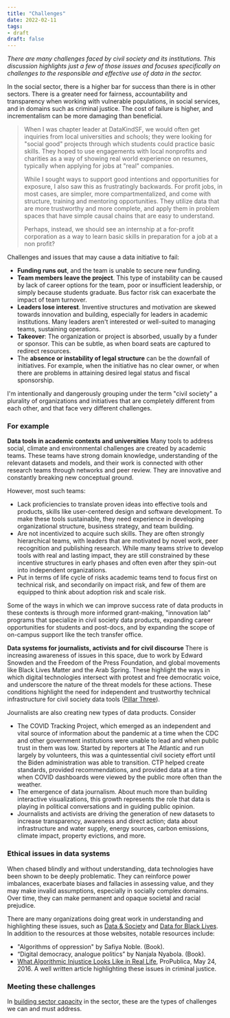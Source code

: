 ```yaml
---
title: "Challenges"
date: 2022-02-11
tags:
- draft
draft: false
---
```


*There are many challenges faced by civil society and its institutions. This discussion highlights just a few of those issues and focuses specifically on challenges to the responsible and effective use of data in the sector.*

In the social sector, there is a higher bar for success than there is in other sectors. There is a greater need for fairness, accountability and transparency when working with vulnerable populations, in social services, and in domains such as criminal justice. The cost of failure is higher, and incrementalism can be more damaging than beneficial. 

> When I was chapter leader at DataKindSF, we would often get inquiries from local universities and schools; they were looking for "social good" projects through which students could practice basic skills. They hoped to use engagements with local nonprofits and charities as a way of showing real world experience on resumes, typically when applying for jobs at "real" companies. 
> 
> While I sought ways to support good intentions and opportunities for exposure, I also saw this as frustratingly backwards. For profit jobs, in most cases, are simpler, more compartmentalized, and come with structure, training and mentoring opportunities. They utilize data that are more trustworthy and more complete, and apply them in problem spaces that have simple causal chains that are easy to understand.
> 
> Perhaps, instead, we should see an internship at a for-profit corporation as a way to learn basic skills in preparation for a job at a non profit? 

Challenges and issues that may cause a data initiative to fail: 
* **Funding runs out**, and the team is unable to secure new funding. 
* **Team members leave the project**. This type of instability can be caused by lack of career options for the team, poor or insufficient leadership, or simply because students graduate. Bus factor risk can exacerbate the impact of team turnover.
* **Leaders lose interest**. Inventive structures and motivation are skewed towards innovation and building, especially for leaders in academic institutions. Many leaders aren't interested or well-suited to managing teams, sustaining operations. 
* **Takeover**: The organization or project is absorbed, usually by a funder or sponsor. This can be subtle, as when board seats are captured to redirect resources. 
* The **absence or instability of legal structure** can be the downfall of initiatives. For example, when the initiative has no clear owner, or when there are problems in attaining desired legal status and fiscal sponsorship.

I'm intentionally and dangerously grouping under the term "civil society" a plurality of organizations and initiatives that are completely different from each other, and that face very different challenges. 

### For example

**Data tools in academic contexts and universities**
Many tools to address social, climate and environmental challenges are created by academic teams. These teams have strong domain knowledge, understanding of the relevant datasets and models, and their work is connected with other research teams through networks and peer review. They are innovative and constantly breaking new conceptual ground. 

However, most such teams:
* Lack proficiencies to translate proven ideas into effective tools and products, skills like user-centered design and software development. To make these tools sustainable, they need experience in developing organizational structure, business strategy, and team building.
* Are not incentivized to acquire such skills. They are often strongly hierarchical teams, with leaders that are motivated by novel work, peer recognition and publishing research. While many teams strive to develop tools with real and lasting impact, they are still constrained by these incentive structures in early phases and often even after they spin-out into independent organizations. 
* Put in terms of life cycle of risks academic teams tend to focus first on technical risk, and secondarily on impact risk, and few of them are equipped to think about adoption risk and scale risk. 

Some of the ways in which we can improve success rate of data products in these contexts is through more informed grant-making, "innovation lab" programs that specialize in civil society data products, expanding career opportunities for students and post-docs, and by expanding the scope of on-campus support like the tech transfer office. 

**Data systems for journalists, activists and for civil discourse**
There is increasing awareness of issues in this space, due to work by Edward Snowden and the Freedom of the Press Foundation, and global movements like Black Lives Matter and the Arab Spring. These highlight the ways in which digital technologies intersect with protest and free democratic voice, and underscore the nature of the threat models for these actions. These conditions highlight the need for independent and trustworthy technical infrastructure for civil society data tools ([Pillar Three](digital-infrastructure.md)). 

Journalists are also creating new types of data products. Consider
* The COVID Tracking Project, which emerged as an independent and vital source of information about the pandemic at a time when the CDC and other government institutions were unable to lead and when public trust in them was low. Started by reporters at The Atlantic and run largely by volunteers, this was a quintessential civil society effort until the Biden administration was able to transition. CTP helped create standards, provided recommendations, and provided data at a time when COVID dashboards were viewed by the public more often than the weather. 
* The emergence of data journalism. About much more than building interactive visualizations, this growth represents the role that data is playing in political conversations and in guiding public opinion. 
* Journalists and activists are driving the generation of new datasets to increase transparency, awareness and direct action; data about infrastructure and water supply, energy sources, carbon emissions, climate impact, property evictions, and more. 

### Ethical issues in data systems
When chased blindly and without understanding, data technologies have been shown to be deeply problematic. They can reinforce power imbalances, exacerbate biases and fallacies in assessing value, and they may make invalid assumptions, especially in socially complex domains. Over time, they can make permanent and opaque societal and racial prejudice. 

There are many organizations doing great work in understanding and highlighting these issues, such as [Data & Society](https://datasociety.net/) and [Data for Black Lives](https://d4bl.org/). In addition to the resources at those websites, notable resources include: 
* "Algorithms of oppression" by Safiya Noble. (Book).  
* “Digital democracy, analogue politics” by Nanjala Nyabola. (Book).
* [What Algorithmic Injustice Looks Like in Real Life](https://www.propublica.org/article/what-algorithmic-injustice-looks-like-in-real-life),  ProPublica, May 24, 2016. A well written article highlighting these issues in criminal justice. 

### Meeting these challenges

In [building sector capacity](building_capacity.md) in the sector, these are the types of challenges we can and must address. 

